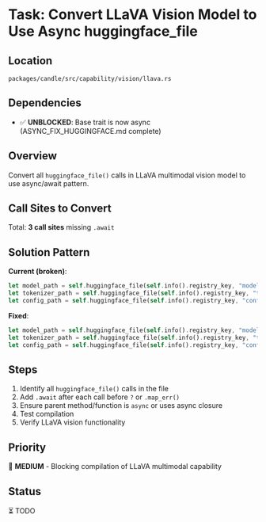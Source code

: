 # Task: Convert LLaVA Vision Model to Use Async huggingface_file

## Location
`packages/candle/src/capability/vision/llava.rs`

## Dependencies
- ✅ **UNBLOCKED**: Base trait is now async (ASYNC_FIX_HUGGINGFACE.md complete)

## Overview
Convert all `huggingface_file()` calls in LLaVA multimodal vision model to use async/await pattern.

## Call Sites to Convert

Total: **3 call sites** missing `.await`

## Solution Pattern

**Current (broken)**:
```rust
let model_path = self.huggingface_file(self.info().registry_key, "model.safetensors")?;
let tokenizer_path = self.huggingface_file(self.info().registry_key, "tokenizer.json")?;
let config_path = self.huggingface_file(self.info().registry_key, "config.json")?;
```

**Fixed**:
```rust
let model_path = self.huggingface_file(self.info().registry_key, "model.safetensors").await?;
let tokenizer_path = self.huggingface_file(self.info().registry_key, "tokenizer.json").await?;
let config_path = self.huggingface_file(self.info().registry_key, "config.json").await?;
```

## Steps
1. Identify all `huggingface_file()` calls in the file
2. Add `.await` after each call before `?` or `.map_err()`
3. Ensure parent method/function is `async` or uses async closure
4. Test compilation
5. Verify LLaVA vision functionality

## Priority
🔴 **MEDIUM** - Blocking compilation of LLaVA multimodal capability

## Status
⏳ TODO

